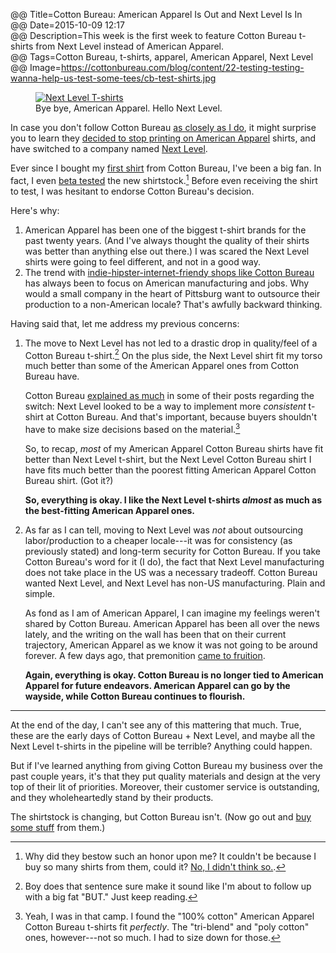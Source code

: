 @@ Title=Cotton Bureau: American Apparel Is Out and Next Level Is In    
@@ Date=2015-10-09 12:17  
@@ Description=This week is the first week to feature Cotton Bureau t-shirts from Next Level instead of American Apparel.  
@@ Tags=Cotton Bureau, t-shirts, apparel, American Apparel, Next Level  
@@ Image=https://cottonbureau.com/blog/content/22-testing-testing-wanna-help-us-test-some-tees/cb-test-shirts.jpg  

<figure class="wide">
	<a class="nohover" href="https://cottonbureau.com/blog/content/22-testing-testing-wanna-help-us-test-some-tees/cb-test-shirts.jpg">
		<img src="https://cottonbureau.com/blog/content/22-testing-testing-wanna-help-us-test-some-tees/cb-test-shirts.jpg" alt="Next Level T-shirts">
	</a>
	<figcaption>Bye bye, American Apparel. Hello Next Level.</figcaption>
</figure>

In case you don't follow Cotton Bureau [as closely as I do](http://www.theoveranalyzed.net/tags/Cotton%20Bureau), it might surprise you to learn they [decided to stop printing on American Apparel](https://cottonbureau.com/blog/we-re-making-the-switch) shirts, and have switched to a company named [Next Level](http://www.nextlevelapparel.com/).

Ever since I bought my [first shirt](https://cottonbureau.com/products/tapbots) from Cotton Bureau, I've been a big fan. In fact, I even [beta tested](https://cottonbureau.com/products/next-level-user-test) the new  shirtstock.[^sigh] Before even receiving the shirt to test, I was hesitant to endorse Cotton Bureau's decision. 

Here's why:

1. American Apparel has been one of the biggest t-shirt brands for the past twenty years. (And I've always thought the quality of their shirts was better than anything else out there.) I was scared the Next Level shirts were going to feel different, and not in a good way.
2. The trend with [indie-hipster-internet-friendy shops like Cotton Bureau](http://www.theoveranalyzed.net/2015/2/17/strip-district-firm-cotton-bureau-links-artists-to-t-shirt-lovers) has always been to focus on American manufacturing and jobs. Why would a small company in the heart of Pittsburg want to outsource their production to a non-American locale? That's awfully backward thinking.

Having said that, let me address my previous concerns:

1. The move to Next Level has not led to a drastic drop in quality/feel of a Cotton Bureau t-shirt.[^boy] On the plus side, the Next Level shirt fit my torso much better than some of the American Apparel ones from Cotton Bureau have. 

	Cotton Bureau [explained as much](https://cottonbureau.com/blog/testing-testing-wanna-help-us-test-some-tees) in some of their posts regarding the switch: Next Level looked to be a way to implement more *consistent* t-shirt at Cotton Bureau. And that's important, because buyers shouldn't have to make size decisions based on the material.[^me]
	
	So, to recap, *most* of my American Apparel Cotton Bureau shirts have fit better than Next Level t-shirt, but the Next Level Cotton Bureau shirt I have fits much better than the poorest fitting American Apparel Cotton Bureau shirt. (Got it?)
	
	**So, everything is okay. I like the Next Level t-shirts *almost* as much as the best-fitting American Apparel ones.**
	
2. As far as I can tell, moving to Next Level was *not* about outsourcing labor/production to a cheaper locale---it was for consistency (as previously stated) and long-term security for Cotton Bureau. If you take Cotton Bureau's word for it (I do), the fact that Next Level manufacturing does not take place in the US was a necessary tradeoff. Cotton Bureau wanted Next Level, and Next Level has non-US manufacturing. Plain and simple.

	As fond as I am of American Apparel, I can imagine my feelings weren't shared by Cotton Bureau. American Apparel has been all over the news lately, and the writing on the wall has been that on their current trajectory, American Apparel as we know it was not going to be around forever. A few days ago, that premonition [came to fruition](http://www.nytimes.com/2015/10/06/business/american-apparel-files-for-bankruptcy.html?_r=0).
	
	**Again, everything is okay. Cotton Bureau is no longer tied to American Apparel for future endeavors. American Apparel can go by the wayside, while Cotton Bureau continues to flourish.**
	
*** 

At the end of the day, I can't see any of this mattering that much. True, these are the early days of Cotton Bureau + Next Level, and maybe all the Next Level t-shirts in the pipeline will be terrible? Anything could happen. 

But if I've learned anything from giving Cotton Bureau my business over the past couple years, it's that they put quality materials and design at the very top of their lit of priorities. Moreover, their customer service is outstanding, and they wholeheartedly stand by their products.

The shirtstock is changing, but Cotton Bureau isn't. (Now go out and [buy some stuff](http://www.cottonbureau.com) from them.)



[^boy]: Boy does that sentence sure make it sound like I'm about to follow up with a big fat "BUT." Just keep reading.
[^me]: Yeah, I was in that camp. I found the "100% cotton" American Apparel Cotton Bureau t-shirts fit *perfectly*. The "tri-blend" and "poly cotton" ones, however---not so much. I had to size down for those.
[^sigh]: Why did they bestow such an honor upon me? It couldn't be because I buy so many shirts from them, could it? [No, I didn't think so.](http://www.theoveranalyzed.net/tags/This%20Week%20on%20Cotton%20Bureau).
